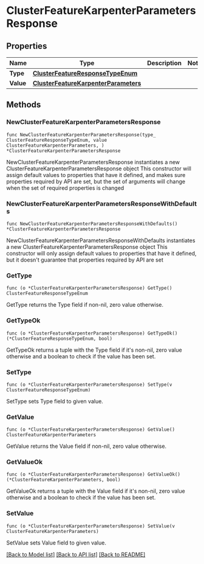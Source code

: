 # ClusterFeatureKarpenterParametersResponse

## Properties

Name | Type | Description | Notes
------------ | ------------- | ------------- | -------------
**Type** | [**ClusterFeatureResponseTypeEnum**](ClusterFeatureResponseTypeEnum.md) |  | 
**Value** | [**ClusterFeatureKarpenterParameters**](ClusterFeatureKarpenterParameters.md) |  | 

## Methods

### NewClusterFeatureKarpenterParametersResponse

`func NewClusterFeatureKarpenterParametersResponse(type_ ClusterFeatureResponseTypeEnum, value ClusterFeatureKarpenterParameters, ) *ClusterFeatureKarpenterParametersResponse`

NewClusterFeatureKarpenterParametersResponse instantiates a new ClusterFeatureKarpenterParametersResponse object
This constructor will assign default values to properties that have it defined,
and makes sure properties required by API are set, but the set of arguments
will change when the set of required properties is changed

### NewClusterFeatureKarpenterParametersResponseWithDefaults

`func NewClusterFeatureKarpenterParametersResponseWithDefaults() *ClusterFeatureKarpenterParametersResponse`

NewClusterFeatureKarpenterParametersResponseWithDefaults instantiates a new ClusterFeatureKarpenterParametersResponse object
This constructor will only assign default values to properties that have it defined,
but it doesn't guarantee that properties required by API are set

### GetType

`func (o *ClusterFeatureKarpenterParametersResponse) GetType() ClusterFeatureResponseTypeEnum`

GetType returns the Type field if non-nil, zero value otherwise.

### GetTypeOk

`func (o *ClusterFeatureKarpenterParametersResponse) GetTypeOk() (*ClusterFeatureResponseTypeEnum, bool)`

GetTypeOk returns a tuple with the Type field if it's non-nil, zero value otherwise
and a boolean to check if the value has been set.

### SetType

`func (o *ClusterFeatureKarpenterParametersResponse) SetType(v ClusterFeatureResponseTypeEnum)`

SetType sets Type field to given value.


### GetValue

`func (o *ClusterFeatureKarpenterParametersResponse) GetValue() ClusterFeatureKarpenterParameters`

GetValue returns the Value field if non-nil, zero value otherwise.

### GetValueOk

`func (o *ClusterFeatureKarpenterParametersResponse) GetValueOk() (*ClusterFeatureKarpenterParameters, bool)`

GetValueOk returns a tuple with the Value field if it's non-nil, zero value otherwise
and a boolean to check if the value has been set.

### SetValue

`func (o *ClusterFeatureKarpenterParametersResponse) SetValue(v ClusterFeatureKarpenterParameters)`

SetValue sets Value field to given value.



[[Back to Model list]](../README.md#documentation-for-models) [[Back to API list]](../README.md#documentation-for-api-endpoints) [[Back to README]](../README.md)


